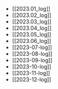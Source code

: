 - [[2023.01_log]]
- [[2023.02_log]]
- [[2023.03_log]]
- [[2023.04_log]]
- [[2023.05_log]]
- [[2023.06_log]]
- [[2023-07-log]]
- [[2023-08-log]]
- [[2023-09-log]]
- [[2023-10-log]]
- [[2023-11-log]]
- [[2023-12-log]]